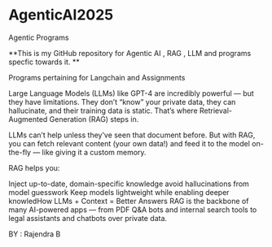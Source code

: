 # AgenticAI2025
Agentic Programs

**This is my GitHub repository for Agentic AI , RAG , LLM and programs specfic towards it. **

Programs pertaining for Langchain and Assignments

Large Language Models (LLMs) like GPT-4 are incredibly powerful — but they have limitations. They don’t “know” your private data, they can hallucinate, and their training data is static. That’s where Retrieval-Augmented Generation (RAG) steps in.

LLMs can’t help unless they’ve seen that document before. But with RAG, you can fetch relevant content (your own data!) and feed it to the model on-the-fly — like giving it a custom memory.

RAG helps you:

Inject up-to-date, domain-specific knowledge
avoid hallucinations from model guesswork
Keep models lightweight while enabling deeper knowledHow LLMs + Context = Better Answers
RAG is the backbone of many AI-powered apps — from PDF Q&A bots and internal search tools to legal assistants and chatbots over private data.

BY : Rajendra B
